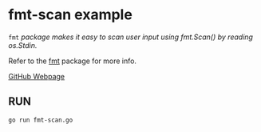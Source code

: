 # fmt-scan example

`fmt` _package makes it easy to scan user input
using fmt.Scan() by reading os.Stdin._

Refer to the
[fmt](https://golang.org/pkg/fmt)
package for more info.

[GitHub Webpage](https://jeffdecola.github.io/my-go-examples/)

## RUN

```bash
go run fmt-scan.go
```
